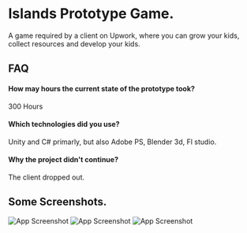 
# Islands Prototype Game.

A game required by a client on Upwork, where you can grow your kids, collect resources and develop your kids.

## FAQ

#### How may hours the current state of the prototype took?

300 Hours

#### Which technologies did you use?

Unity and C# primarly, but also Adobe PS, Blender 3d, Fl studio.

#### Why the project didn't continue?

The client dropped out.




## Some Screenshots.


![App Screenshot](https://github.com/MohamedNourSadek/IslandsProtoype/blob/main/Screenshots/5.jpg)
![App Screenshot](https://github.com/MohamedNourSadek/IslandsProtoype/blob/main/Screenshots/3.jpg)
![App Screenshot](https://github.com/MohamedNourSadek/IslandsProtoype/blob/main/Screenshots/4.jpg)



